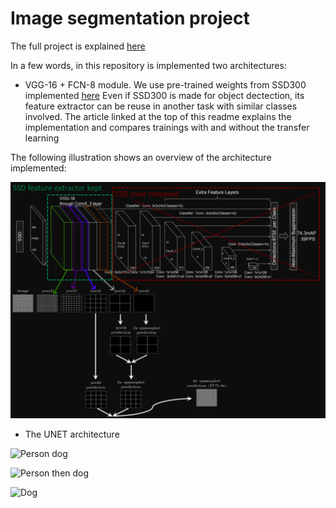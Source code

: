 # Image segmentation project

The full project is explained [here](https://apiquet.com/2021/01/03/segmentation-model-implementation/)

In a few words, in this repository is implemented two architectures:

* VGG-16 + FCN-8 module. We use pre-trained weights from SSD300 implemented [here](https://github.com/Apiquet/Tracking_SSD_ReID)
Even if SSD300 is made for object dectection, its feature extractor can be reuse in another task with similar classes involved.
The article linked at the top of this readme explains the implementation and compares trainings with and without the transfer learning

The following illustration shows an overview of the architecture implemented:

![Transfer learning from SSD300](imgs/transfer_learning_from_ssd.png)

* The UNET architecture


![Person dog](imgs/person_dog_segmentation.gif)

![Person then dog](imgs/person_then_dog_segmentation.gif)

![Dog](imgs/dog_segmentation.gif)
